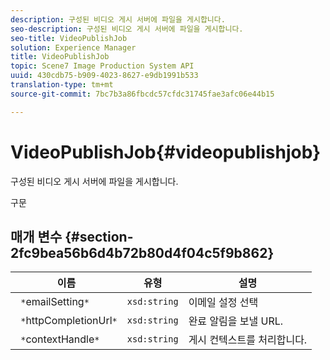 ```yaml
---
description: 구성된 비디오 게시 서버에 파일을 게시합니다.
seo-description: 구성된 비디오 게시 서버에 파일을 게시합니다.
seo-title: VideoPublishJob
solution: Experience Manager
title: VideoPublishJob
topic: Scene7 Image Production System API
uuid: 430cdb75-b909-4023-8627-e9db1991b533
translation-type: tm+mt
source-git-commit: 7bc7b3a86fbcdc57cfdc31745fae3afc06e44b15

---
```



# VideoPublishJob{#videopublishjob}

구성된 비디오 게시 서버에 파일을 게시합니다.

구문

## 매개 변수 {#section-2fc9bea56b6d4b72b80d4f04c5f9b862}

| 이름 | 유형 | 설명 |
|---|---|---|
| ` *`emailSetting`*` | `xsd:string` | 이메일 설정 선택 |
| ` *`httpCompletionUrl`*` | `xsd:string` | 완료 알림을 보낼 URL. |
| ` *`contextHandle`*` | `xsd:string` | 게시 컨텍스트를 처리합니다. |

